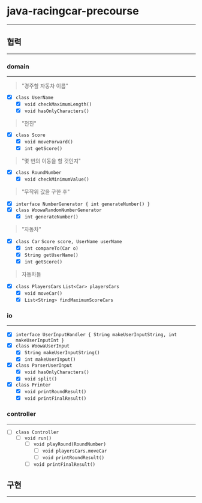 # java-racingcar-precourse
___

## 협력
___

### domain
___

> "경주할 자동차 이름"

- [x] `class UserName`
    - [x] `void checkMaximumLength()`
    - [x] `void hasOnlyCharacters()`

> "전진"

- [x] `class Score`
    - [x] `void moveForward()`
    - [x] `int getScore()`

> "몇 번의 이동을 할 것인지"

- [x] `class RoundNumber`
    - [x] `void checkMinimumValue()`

> "무작위 값을 구한 후"

- [x] `interface NumberGenerator { int generateNumber() }`
- [x] `class WoowaRandomNumberGenerator`
    - [x] `int generateNumber()`

> "자동차"

- [x] `class Car`
  `Score score, UserName userName`
    - [x] `int compareTo(Car o)`
    - [x] `String getUserName()`
    - [x] `int getScore()`

> 자동차들

- [x] `class PlayersCars`
  `List<Car> playersCars`
    - [x] `void moveCar()`
    - [x] `List<String> findMaximumScoreCars`

### io
___

- [x] `interface UserInputHandler { String makeUserInputString, int makeUserInputInt }`
- [x] `class WoowaUserInput`
    - [x] `String makeUserInputString()`
    - [x] `int makeUserInput()`

- [x] `class ParserUserInput`
    - [x] `void hasOnlyCharacters()`
    - [x] `void split()`

- [x] `class Printer`
    - [x] `void printRoundResult()`
    - [x] `void printFinalResult()`

### controller
___

- [ ] `class Controller`
    - [ ] `void run()`
        - [ ] `void playRound(RoundNumber)`
            - [ ] `void playersCars.moveCar`
            - [ ] `void printRoundResult()`
        - [ ] `void printFinalResult()`

## 구현

___